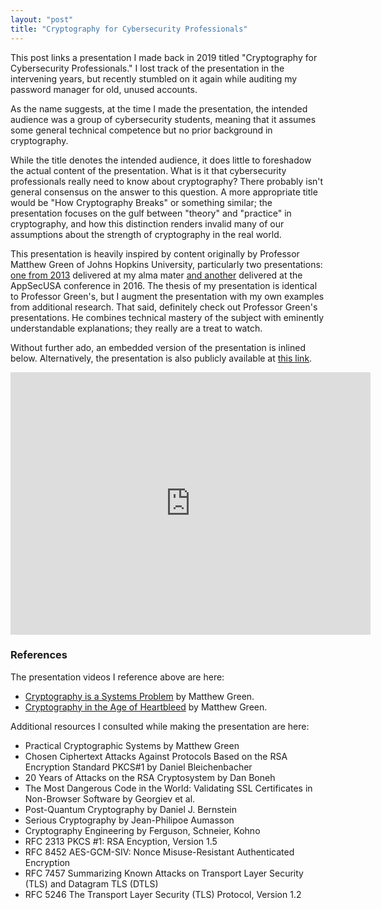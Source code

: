 ```yaml
---
layout: "post"
title: "Cryptography for Cybersecurity Professionals"
---
```


This post links a presentation I made back in 2019 titled "Cryptography for Cybersecurity Professionals." I lost track of the presentation in the intervening years, but recently stumbled on it again while auditing my password manager for old, unused accounts. 

As the name suggests, at the time I made the presentation, the intended audience was a group of cybersecurity students, meaning that it assumes some general technical competence but no prior background in cryptography.

While the title denotes the intended audience, it does little to foreshadow the actual content of the presentation. What is it that cybersecurity professionals really need to know about cryptography? There probably isn't general consensus on the answer to this question. A more appropriate title would be "How Cryptography Breaks" or something similar; the presentation focuses on the gulf between "theory" and "practice" in cryptography, and how this distinction renders invalid many of our assumptions about the strength of cryptography in the real world.

This presentation is heavily inspired by content originally by Professor Matthew Green of Johns Hopkins University, particularly two presentations: [one from 2013](https://www.youtube.com/watch?v=uP6np_oKVCk&t=3082s) delivered at my alma mater [and another](https://www.youtube.com/watch?v=CKncw6mIMJQ&t=1022s) delivered at the AppSecUSA conference in 2016. The thesis of my presentation is identical to Professor Green's, but I augment the presentation with my own examples from additional research. That said, definitely check out Professor Green's presentations. He combines technical mastery of the subject with eminently understandable explanations; they really are a treat to watch.

Without further ado, an embedded version of the presentation is inlined below. Alternatively, the presentation is also publicly available at [this link](https://slides.com/turingcompl33t/deck/fullscreen).

<iframe src="https://slides.com/turingcompl33t/deck/embed?style=light" width="576" height="420" scrolling="no" frameborder="0" webkitallowfullscreen mozallowfullscreen allowfullscreen></iframe>

### References

The presentation videos I reference above are here:
- [Cryptography is a Systems Problem](https://www.youtube.com/watch?v=uP6np_oKVCk) by Matthew Green.
- [Cryptography in the Age of Heartbleed](https://www.youtube.com/watch?v=CKncw6mIMJQ) by Matthew Green.

Additional resources I consulted while making the presentation are here:
- Practical Cryptographic Systems by Matthew Green
- Chosen Ciphertext Attacks Against Protocols Based on the RSA Encryption Standard PKCS#1 by Daniel Bleichenbacher
- 20 Years of Attacks on the RSA Cryptosystem by Dan Boneh
- The Most Dangerous Code in the World: Validating SSL Certificates in Non-Browser Software by Georgiev et al. 
- Post-Quantum Cryptography by Daniel J. Bernstein
- Serious Cryptography by Jean-Philipoe Aumasson
- Cryptography Engineering by Ferguson, Schneier, Kohno
- RFC 2313 PKCS #1: RSA Encyption, Version 1.5
- RFC 8452 AES-GCM-SIV: Nonce Misuse-Resistant Authenticated Encryption
- RFC 7457 Summarizing Known Attacks on Transport Layer Security (TLS) and Datagram TLS (DTLS)
- RFC 5246 The Transport Layer Security (TLS) Protocol, Version 1.2
